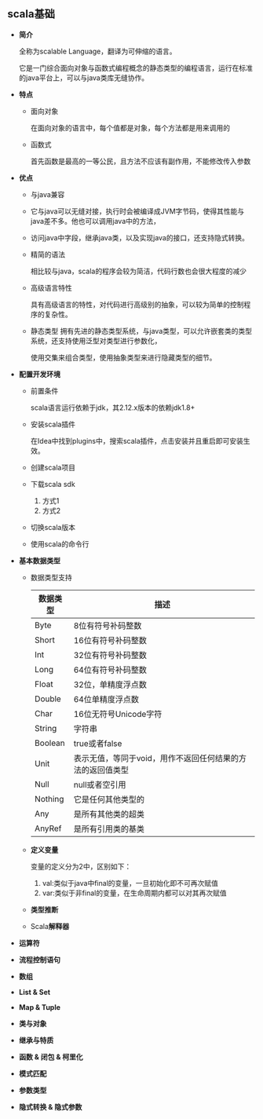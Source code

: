 ## scala基础

- **简介**

  全称为scalable Language，翻译为可伸缩的语言。

  它是一门综合面向对象与函数式编程概念的静态类型的编程语言，运行在标准的java平台上，可以与java类库无缝协作。

- **特点**

  - 面向对象

    在面向对象的语言中，每个值都是对象，每个方法都是用来调用的

  - 函数式

    首先函数是最高的一等公民，且方法不应该有副作用，不能修改传入参数

- **优点**

  - 与java兼容
  - 它与java可以无缝对接，执行时会被编译成JVM字节码，使得其性能与java差不多。他也可以调用java中的方法，
  - 访问java中字段，继承java类，以及实现java的接口，还支持隐式转换。

  - 精简的语法

    相比较与java，scala的程序会较为简洁，代码行数也会很大程度的减少

  - 高级语言特性

    具有高级语言的特性，对代码进行高级别的抽象，可以较为简单的控制程序的复杂性。

  - 静态类型
    拥有先进的静态类型系统，与java类型，可以允许嵌套类的类型系统，还支持使用泛型对类型进行参数化，

    使用交集来组合类型，使用抽象类型来进行隐藏类型的细节。

- **配置开发环境**

  - 前置条件

    scala语言运行依赖于jdk，其2.12.x版本的依赖jdk1.8+

  - 安装scala插件

    在Idea中找到plugins中，搜索scala插件，点击安装并且重启即可安装生效。

  - 创建scala项目

    

  - 下载scala sdk

    1. 方式1
    2. 方式2

  - 切换scala版本

  - 使用scala的命令行

- **基本数据类型**

  - 数据类型支持

    | 数据类型 | 描述                                                       |
    | -------- | ---------------------------------------------------------- |
    | Byte     | 8位有符号补码整数                                          |
    | Short    | 16位有符号补码整数                                         |
    | Int      | 32位有符号补码整数                                         |
    | Long     | 64位有符号补码整数                                         |
    | Float    | 32位，单精度浮点数                                         |
    | Double   | 64位单精度浮点数                                           |
    | Char     | 16位无符号Unicode字符                                      |
    | String   | 字符串                                                     |
    | Boolean  | true或者false                                              |
    | Unit     | 表示无值，等同于void，用作不返回任何结果的方法的返回值类型 |
    | Null     | null或者空引用                                             |
    | Nothing  | 它是任何其他类型的                                         |
    | Any      | 是所有其他类的超类                                         |
    | AnyRef   | 是所有引用类的基类                                         |

  - **定义变量**

    变量的定义分为2中，区别如下：

    1. val:类似于java中final的变量，一旦初始化即不可再次赋值
    2. var:类似于非final的变量，在生命周期内都可以对其再次赋值

  - **类型推断**

  - Scala**解释器**

- **运算符**

- **流程控制语句**

- **数组**

- **List & Set**

- **Map & Tuple**

- **类与对象**

- **继承与特质**

- **函数 & 闭包 & 柯里化**

- **模式匹配**

- **参数类型**

- **隐式转换 & 隐式参数**